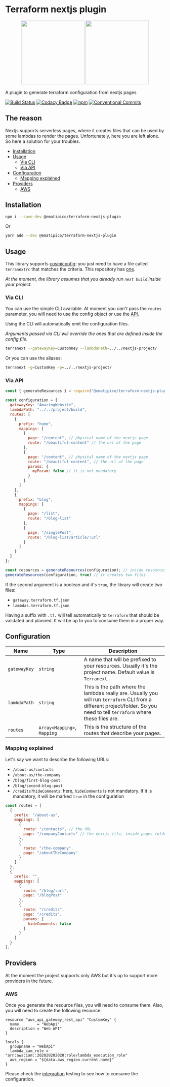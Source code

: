# Terraform nextjs plugin

<p align="center">
	<img height=200 src="https://www.ongraph.com/wp-content/uploads/2018/02/nextjs_icon.png" width=200 />
	<img height=200 src="https://avatars0.githubusercontent.com/u/11051457?v=3&s=280" width=200 />
</p>

A plugin to generate terraform configuration from nextjs pages

[![Build Status][build-status-azure]][build-status-azure-url]
[![Codacy Badge][code-quality]][code-quality-url]
[![npm][npm]][npm-url]
[![Conventional Commits][conventional]][conventional-url]

## The reason

Nextjs supports serverless pages, where it creates files that can be used by some lambdas to render the pages.
Unfortunately, here you are left alone. So here a solution for your troubles.

- [Installation](#installation)
- [Usage](#usage)
  - [Via CLI](#via-cli)
  - [Via API](#via-api)
- [Configuration](#configuration)
  - [Mapping explained](#mapping-explained)
- [Providers](#providers)
  - [AWS](#aws)

## Installation

```bash
npm i --save-dev @ematipico/terraform-nextjs-plugin
```

Or

```bash
yarn add --dev @ematipico/terraform-nextjs-plugin
```

## Usage

This library supports [cosmiconfig](https://github.com/davidtheclark/cosmiconfig): you just need to have a file called `terranextrc` that matches the criteria. This repository has [one](./terranextrc).

_At the moment, the library assumes that you already run `next build` inside your project._

### Via CLI

You can use the simple CLI available. At moment you *can't* pass the `routes` parameter, you will need to use the config object or use the [API](#via-api).

Using the CLI will automatically emit the configuration files.

_Arguments passed via CLI will *override* the ones that are defined inside the config file_.

```bash
terranext --gatewayKey=CustomKey --lambdaPath=../../nextjs-project/
```

Or you can use the aliases:

```bash
terranext -g=CustomKey -p=../../nextjs-project/
```

### Via API

```js
const { generateResources } = require("@ematipico/terraform-nextjs-plugin");

const configuration = {
  gatewayKey: "AmazingWebsite",
  lambdaPath: "../../project/build",
  routes: [
    {
      prefix: "home",
      mappings: [
        {
          page: "/content", // physical name of the nextjs page
          route: "/beautiful-content" // the url of the page
        },
        {
          page: "/content", // physical name of the nextjs page
          route: "/beautiful-content", // the url of the page
          params: {
            myParam: false // it is not mandatory
          }
        }
      ]
    },
    {
      prefix: "blog",
      mappings: [
        {
          page: "/list",
          route: "/blog-list"
        },
        {
          page: "/singlePost",
          route: "/blog-list/article/:url"
        }
      ]
    }
  ]
};

const resources = generateResources(configuration); // inside resources you have the terraform json configuration
generateResources(configuration, true) // it creates two files
```

If the second argument is a boolean and it's `true`, the library will create two files:

- `gateway.terraform.tf.json`
- `lambdas.terraform.tf.json`

Having a suffix with `.tf.` will tell automatically to `terraform` that should be validated and planned.
It will be up to you to consume them in a proper way.

## Configuration

| Name         | Type                     | Description                                                                                                                                                                 |
| ------------ | ------------------------ | --------------------------------------------------------------------------------------------------------------------------------------------------------------------------- |
| `gatewayKey` | `string`                 | A name that will be prefixed to your resources. Usually it's the project name. Default value is `Terranext`.                                                                |
| `lambdaPath` | `string`                 | This is the path where the lambdas really are. Usually you will run `terraform` CLI from a different project/folder. So you need to tell `terraform` where these files are. |
| `routes`     | `Array<Mapping>`, `Mapping` | This is the structure of the routes that describe your pages.                                                                                                               |

### Mapping explained

Let's say we want to describe the following URLs:

- `/about-us/contacts`
- `/about-us/the-company`
- `/blog/first-blog-post`
- `/blog/second-blog-post`
- `/credits?hideComments`: here, `hideComments` is not mandatory. If it is mandatory, it will be marked `true` in the configuration

```js
const routes = [
  {
    prefix: "/about-us",
    mappings: [
      {
        route: "/contacts", // the URL
        page: "/companyContacts" // the nextjs file, inside pages folder, that is responsible to render this page
      },
      {
        route: "/the-company",
        page: "/aboutTheCompany"
      }
    ]
  },
  {
    prefix: "",
    mappings: [
      {
        route: "/blog/:url",
        page: "/blogPost"
      },
      {
        route: "/credits",
        page: "/credits",
        params: {
          hideComments: false
        }
      }
    ]
  }
];
```

## Providers

At the moment the project supports only AWS but it's up to support more providers in the future.

### AWS

Once you generate the resource files, you will need to consume them. Also, you will need to create the following resource:

```hcl
resource "aws_api_gateway_rest_api" "CustomKey" {
  name        = "WebApi"
  description = "Web API"
}

locals {
  groupname = "WebApi"
  lambda_iam_role = "arn:aws:iam::202020202020:role/lambda_execution_role"
  aws_region = "${data.aws_region.current.name}"
}
```

Please check the [integration](/integration/aws/api.tf) testing to see how to consume the configuration.

[build-status-azure]: https://myburning.visualstudio.com/terraform-nextjs-plugin/_apis/build/status/ematipico.terraform-nextjs-plugin?branchName=master
[build-status-azure-url]: https://myburning.visualstudio.com/terraform-nextjs-plugin/_build/latest?definitionId=1&branchName=master
[npm]: https://img.shields.io/npm/v/@ematipico/terraform-nextjs-plugin.svg
[npm-url]: https://www.npmjs.com/package/@ematipico/terraform-nextjs-plugin
[code-quality]: https://api.codacy.com/project/badge/Grade/f77ac77e550449ffb821cd6e7cc4fd72
[code-quality-url]: https://www.codacy.com/app/ematipico/terraform-nextjs-plugin?utm_source=github.com&utm_medium=referral&utm_content=ematipico/terraform-nextjs-plugin&utm_campaign=Badge_Grade
[conventional]: https://img.shields.io/badge/Conventional%20Commits-1.0.0-green.svg
[conventional-url]: https://conventionalcommits.org
